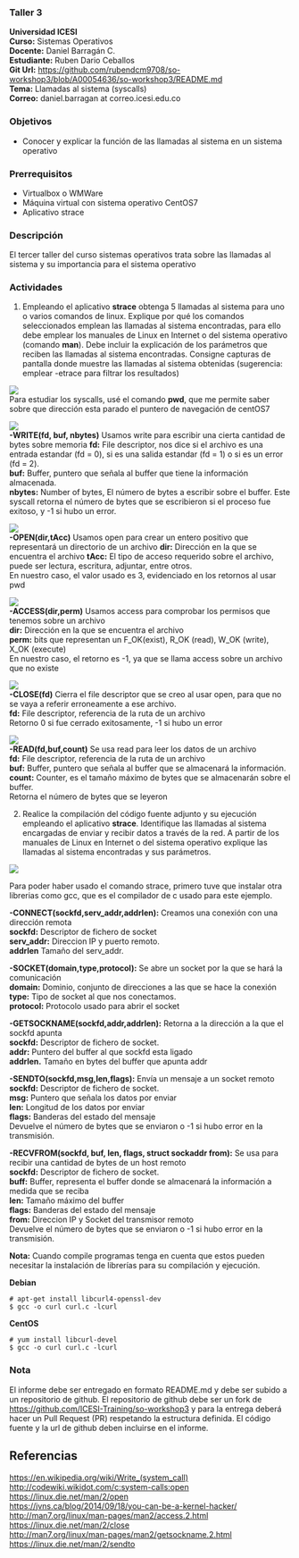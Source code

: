 ### Taller 3  
**Universidad ICESI**    
**Curso:** Sistemas Operativos    
**Docente:** Daniel Barragán C.  
**Estudiante:** Ruben Dario Ceballos  
**Git Url:** https://github.com/rubendcm9708/so-workshop3/blob/A00054636/so-workshop3/README.md      
**Tema:** Llamadas al sistema (syscalls)  
**Correo:** daniel.barragan at correo.icesi.edu.co


### Objetivos
* Conocer y explicar la función de las llamadas al sistema en un sistema operativo

### Prerrequisitos
* Virtualbox o WMWare
* Máquina virtual con sistema operativo CentOS7
* Aplicativo strace

### Descripción
El tercer taller del curso sistemas operativos trata sobre las llamadas al sistema y su importancia para el sistema operativo

### Actividades

1. Empleando el aplicativo **strace** obtenga 5 llamadas al sistema para uno o varios comandos de linux. Explique por qué los comandos seleccionados emplean las llamadas al sistema encontradas, para ello debe emplear los manuales de Linux en Internet o del sistema operativo (comando **man**). Debe incluir la explicación de los parámetros que reciben las llamadas al sistema encontradas. Consigne capturas de pantalla donde muestre las llamadas al sistema obtenidas (sugerencia: emplear -etrace para filtrar los resultados)

  ![][1]  
Para estudiar los syscalls, usé el comando **pwd**, que me permite saber sobre que dirección esta parado el puntero de navegación de centOS7  

  ![][2]  
**-WRITE(fd, buf, nbytes)** Usamos write para escribir una cierta cantidad de bytes sobre memoria 
 **fd:** File descriptor, nos dice si el archivo es una entrada estandar (fd = 0), si es una salida estandar (fd = 1) o si es un error (fd = 2).  
 **buf:** Buffer, puntero que señala al buffer que tiene la información almacenada.  
 **nbytes:** Number of bytes, El número de bytes a escribir sobre el buffer.
 Este syscall retorna el número de bytes que se escribieron si el proceso fue exitoso, y -1 si hubo un error.  
 
  ![][3]   
**-OPEN(dir,tAcc)** Usamos open para crear un entero positivo que representará un directorio de un archivo
**dir:**  Dirección en la que se encuentra el archivo
**tAcc:** El tipo de acceso requerido sobre el archivo, puede ser lectura, escritura, adjuntar, entre otros.  
En nuestro caso, el valor usado es 3, evidenciado en los retornos al usar pwd

  ![][4]  
**-ACCESS(dir,perm)** Usamos access para comprobar los permisos que tenemos sobre un archivo  
**dir:**  Dirección en la que se encuentra el archivo  
**perm:**  bits que representan un F_OK(exist), R_OK (read), W_OK (write), X_OK (execute)  
En nuestro caso, el retorno es -1, ya que se llama access sobre un archivo que no existe  

  ![][5]  
**-CLOSE(fd)** Cierra el file descriptor que se creo al usar open, para que no se vaya a referir erroneamente a ese archivo.  
**fd:** File descriptor, referencia de la ruta de un archivo  
Retorno 0 si fue cerrado exitosamente, -1 si hubo un error  

  ![][6]  
**-READ(fd,buf,count)** Se usa read para leer los datos de un archivo  
**fd:** File descriptor, referencia de la ruta de un archivo  
**buf:** Buffer, puntero que señala al buffer que se almacenará la información.    
**count:** Counter, es el tamaño máximo de bytes que se almacenarán sobre el buffer.  
Retorna el número de bytes que se leyeron

2. Realice la compilación del código fuente adjunto y su ejecución empleando el aplicativo **strace**. Identifique las llamadas al sistema encargadas de enviar y recibir datos a través de la red. A partir de los manuales de Linux en Internet o del sistema operativo explique las llamadas al sistema encontradas y sus parámetros.

![][7]  

Para poder haber usado el comando strace, primero tuve que instalar otra librerias como gcc, que es el compilador de c usado para este ejemplo. 


**-CONNECT(sockfd,serv_addr,addrlen):** Creamos una conexión con una dirección remota  
**sockfd:** Descriptor de fichero de socket  
**serv_addr:**  Direccion IP y puerto remoto.  
**addrlen** Tamaño del serv_addr.  

**-SOCKET(domain,type,protocol):** Se abre un socket por la que se hará la comunicación  
**domain:** Dominio, conjunto de direcciones a las que se hace la conexión  
**type:** Tipo de socket al que nos conectamos.    
**protocol:** Protocolo usado para abrir el socket  

**-GETSOCKNAME(sockfd,addr,addrlen):** Retorna a la dirección a la que el sockfd apunta  
**sockfd:** Descriptor de fichero de socket.  
**addr:** Puntero del buffer al que sockfd esta ligado  
**addrlen.** Tamaño en bytes del buffer que apunta addr    
 
**-SENDTO(sockfd,msg,len,flags):** Envía un mensaje a un socket remoto  
**sockfd:** Descriptor de fichero de socket.  
**msg:** Puntero que señala los datos por enviar  
**len:** Longitud de los datos por enviar  
**flags:** Banderas del estado del mensaje    
Devuelve el número de bytes que se enviaron o -1 si hubo error en la transmisión.  

**-RECVFROM(sockfd, buf, len, flags, struct sockaddr from):** Se usa para recibir una cantidad de bytes de un host remoto  
**sockfd:** Descriptor de fichero de socket.  
**buff:** Buffer, representa el buffer donde se almacenará la información a medida que se reciba  
**len:** Tamaño máximo del buffer  
**flags:** Banderas del estado del mensaje  
**from:** Direccion IP y Socket del transmisor remoto  
Devuelve el número de bytes que se enviaron o -1 si hubo error en la transmisión.  




**Nota:** Cuando compile programas tenga en cuenta que estos pueden necesitar la instalación de librerías para su compilación y ejecución.

**Debian**
```
# apt-get install libcurl4-openssl-dev
$ gcc -o curl curl.c -lcurl
```
**CentOS**
```
# yum install libcurl-devel
$ gcc -o curl curl.c -lcurl

```

### Nota

El informe debe ser entregado en formato README.md y debe ser subido a un repositorio de github. El repositorio de github debe ser un fork de https://github.com/ICESI-Training/so-workshop3 y para la entrega deberá hacer un Pull Request (PR) respetando la estructura definida. El código fuente y la url de github deben incluirse en el informe.  

## Referencias
https://en.wikipedia.org/wiki/Write_(system_call)  
http://codewiki.wikidot.com/c:system-calls:open  
https://linux.die.net/man/2/open  
https://jvns.ca/blog/2014/09/18/you-can-be-a-kernel-hacker/  
http://man7.org/linux/man-pages/man2/access.2.html  
https://linux.die.net/man/2/close  
http://man7.org/linux/man-pages/man2/getsockname.2.html  
https://linux.die.net/man/2/sendto  
 
 [1]: imagenes/Llamados.png
 [2]: imagenes/Write.png
 [3]: imagenes/Open.png
 [4]: imagenes/Access.png
 [5]: imagenes/Close.png
 [6]: imagenes/Read.png
 [7]: imagenes/Llamados_curl.png
